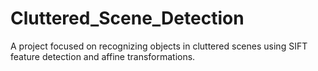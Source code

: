 # Cluttered_Scene_Detection
A project focused on recognizing objects in cluttered scenes using SIFT feature detection and affine transformations.
